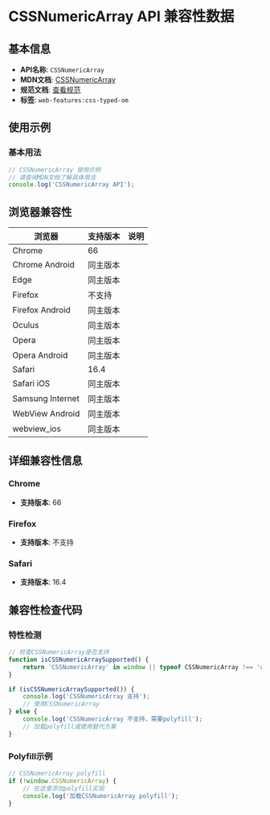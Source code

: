 # CSSNumericArray API 兼容性数据

## 基本信息

- **API名称**: `CSSNumericArray`
- **MDN文档**: [CSSNumericArray](https://developer.mozilla.org/docs/Web/API/CSSNumericArray)
- **规范文档**: [查看规范](https://drafts.css-houdini.org/css-typed-om/#cssnumericarray)
- **标签**: `web-features:css-typed-om`

## 使用示例

### 基本用法

```javascript
// CSSNumericArray 使用示例
// 请查阅MDN文档了解具体用法
console.log('CSSNumericArray API');
```

## 浏览器兼容性

| 浏览器 | 支持版本 | 说明 |
|--------|----------|------|
| Chrome | 66 |  |
| Chrome Android | 同主版本 |  |
| Edge | 同主版本 |  |
| Firefox | 不支持 |  |
| Firefox Android | 同主版本 |  |
| Oculus | 同主版本 |  |
| Opera | 同主版本 |  |
| Opera Android | 同主版本 |  |
| Safari | 16.4 |  |
| Safari iOS | 同主版本 |  |
| Samsung Internet | 同主版本 |  |
| WebView Android | 同主版本 |  |
| webview_ios | 同主版本 |  |

## 详细兼容性信息

### Chrome

- **支持版本**: 66

### Firefox

- **支持版本**: 不支持

### Safari

- **支持版本**: 16.4

## 兼容性检查代码

### 特性检测

```javascript
// 检查CSSNumericArray是否支持
function isCSSNumericArraySupported() {
    return 'CSSNumericArray' in window || typeof CSSNumericArray !== 'undefined';
}

if (isCSSNumericArraySupported()) {
    console.log('CSSNumericArray 支持');
    // 使用CSSNumericArray
} else {
    console.log('CSSNumericArray 不支持，需要polyfill');
    // 加载polyfill或使用替代方案
}
```

### Polyfill示例

```javascript
// CSSNumericArray polyfill
if (!window.CSSNumericArray) {
    // 在这里添加polyfill实现
    console.log('加载CSSNumericArray polyfill');
}
```

